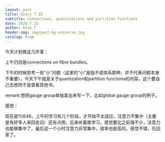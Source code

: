 ```yaml
---
layout: post
title: Diary 7.15
subtitle: connections, quantizations and partition functions
date: 2020.7.15
author: Rick.T
header-img: img/post-bg-universe.jpg
catalog: true
---
```


今天计划做这几件事：

上午仍旧是connections on fibre bundles。

下午的时候思考一些“小”问题（这里的“小”是指不成体系那种，并不代表问题本身不重要），今天下午就是关于quantization和partition functions的内容，这个要自己去想而不是查看其他书。

remark:想把gauge group单独拿出来写一下，比如global gauge group的例子。

感想：

现在是11点46，上午的学习有几个阶段，才开始不太适应，注意力不集中（主要是有好多人来回走动）还有点困，后来听着歌学习，感觉要比之前强不少，注意力也能够集中了，最后这一个小时注意力非常集中，效率也挺高的，感觉不错，先回家了。
